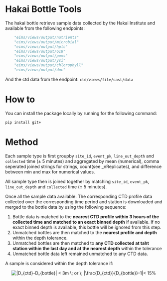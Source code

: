 # Hakai Bottle Tools
The hakai bottle retrieve sample data collected by the Hakai Institute and available from the following endpoints:

```python 
    "eims/views/output/nutrients"
    "eims/views/output/microbial"
    "eims/views/output/hplc"
    "eims/views/output/o18"
    "eims/views/output/poms"
    "eims/views/output/ysi"
    "eims/views/output/chlorophyll"
    "eims/views/output/doc"
```

And the ctd data from the endpoint: `ctd/views/file/cast/data`

# How to
You can install the package locally by running for the following command:
```
pip install git+
```

# Method
Each sample type is first groupby  `site_id`, `event_pk`, `line_out_depth` and `collected` time (± 5 minutes) and aggregated by mean (numerical), comma seperated joined strings for strings, count(see _nReplicates), and difference between min and max for numerical values.

All sample type then is joined together by matching `site_id`, `event_pk`, `line_out_depth` and `collected` time (± 5 minutes).

Once all the sample data available. The corresponding CTD profile data collected over the corresponding time period and station is downloaded and merged to the bottle data by using the following sequence:
1. Bottle data is matched to the **nearest CTD profile within 3 hours of the collected time and matched to an exact binned depth**  if available. If no exact binned depth is available, this bottle will be ignored from this step.
2. Unmatched bottles are then matched to the **nearest profile and depth** within the depth tolerance.
3. Unmatched bottles are then matched to **any CTD collected at taht station within the last day and at the nearest depth** within the tolerance
4. Unmatched bottle data left remained unmatched to any CTD data.

A sample is considered within the depth tolerance if:
<p align="center">
<img src="https://latex.codecogs.com/svg.image?|D_{ctd}-D_{bottle}|&space;<&space;3m&space;\;&space;or&space;\;&space;|\frac{D_{ctd}}{D_{bottle}}-1|<&space;15%" title="|D_{ctd}-D_{bottle}| < 3m \; or \; |\frac{D_{ctd}}{D_{bottle}}-1|< 15%" />
</p>
